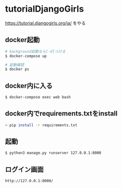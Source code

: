# tutorialDjangoGirls
https://tutorial.djangogirls.org/ja/  をやる


## docker起動

```bash
# background起動なら[-d]つける
$ docker-compose up
```

```bash
# 起動確認
$ docker ps
```

## docker内に入る

```bash
$ docker-compose exec web bash
```

## docker内でrequirements.txtをinstall

```bash
> pip install -r requirements.txt
```

## 起動

```bash
$ python3 manage.py runserver 127.0.0.1:8000
```

## ログイン画面

`http://127.0.0.1:8000/`
